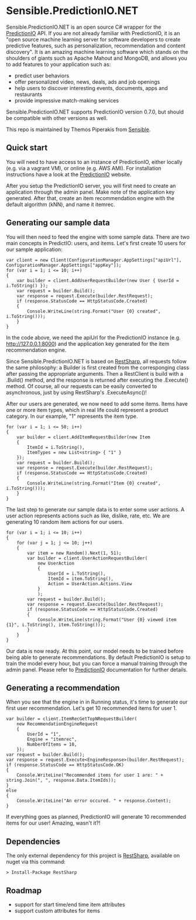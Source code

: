 Sensible.PredictionIO.NET
=========================
Sensible.PredictionIO.NET is an open source C# wrapper for the [PredictionIO] API. If you are not already familiar 
with PredictionIO, it is an "open source machine learning server for software developers to create predictive features, such as personalization, recommendation and content discovery". It is an amazing machine learning software which stands on the shoulders of giants such as Apache Mahout and MongoDB, and allows you to add features to your application such as:

* predict user behaviors
* offer personalized video, news, deals, ads and job openings
* help users to discover interesting events, documents, apps and restaurants
* provide impressive match-making services

Sensible.PredictionIO.NET supports PredictionIO version 0.7.0, but should be compatible with other versions as well.

This repo is maintained by Themos Piperakis from [Sensible].

Quick start
----------
You will need to have access to an instance of PredictionIO, either locally (e.g. via a vagrant VM), or online (e.g. AWS AMI). For installation instructions have a look at the [PredictionIO] website.

After you setup the PredictionIO server, you will first need to create an application through the admin panel. Make note of the application key generated. After that, create an item recommendation engine with the default algorithm (kNN), and name it itemrec. 

Generating our sample data
--------------------------

You will then need to feed the engine with some sample data. There are two main concepts in PredictIO: users, and items. Let's first create 10 users for our sample application:
```
var client = new Client(ConfigurationManager.AppSettings["apiUrl"], ConfigurationManager.AppSettings["appKey"]);
for (var i = 1; i <= 10; i++)
{
    var builder = client.AddUserRequestBuilder(new User { UserId = i.ToString() });
    var request = builder.Build();
    var response = request.Execute(builder.RestRequest);
    if (response.StatusCode == HttpStatusCode.Created)
    {
        Console.WriteLine(string.Format("User {0} created", i.ToString()));
    }
}
```

In the code above, we need the apiUrl for the PredictionIO instance (e.g. http://127.0.0.1:8000) and the application key generated for the item recommendation engine.

Since Sensible.PredictionIO.NET is based on [RestSharp], all requests follow the same philosophy: a Builder is first created from the corresponging class after passing the appropriate arguments. Then a RestClient is build with a .Build() method, and the response is returned after executing the .Execute() method. Of course, all our requests can be easily converted to asynchronous, just by using RestSharp's .ExecuteAsync()!

After our users are generated, we now need to add some items. Items have one or more item types, which in real life could represent a product category. In our example, "1" represents the item type.

```
for (var i = 1; i <= 50; i++)
{
    var builder = client.AddItemRequestBuilder(new Item
    {
        ItemId = i.ToString(),
        ItemTypes = new List<string> { "1" }
    });
    var request = builder.Build();
    var response = request.Execute(builder.RestRequest);
    if (response.StatusCode == HttpStatusCode.Created)
    {
        Console.WriteLine(string.Format("Item {0} created", i.ToString()));
    }
}
```

The last step to generate our sample data is to enter some user actions. A user action represents actions such as like, dislike, rate, etc. We are generating 10 random item actions for our users.

```
for (var i = 1; i <= 10; i++)
{
    for (var j = 1; j <= 10; j++)
    {
        var item = new Random().Next(1, 51);
        var builder = client.UserActionRequestBuilder(
            new UserAction
            {
                UserId = i.ToString(),
                ItemId = item.ToString(),
                Action = UserAction.Actions.View
            }
            );
        var request = builder.Build();
        var response = request.Execute(builder.RestRequest);
        if (response.StatusCode == HttpStatusCode.Created)
        {
            Console.WriteLine(string.Format("User {0} viewed item {1}", i.ToString(), item.ToString()));
        }
    }
}
```

Our data is now ready. At this point, our model needs to be trained before being able to generate recommendations. By default PredictionIO is setup to train the model every hour, but you can force a manual training through the admin panel. Please refer to [PredictionIO] documentation for further details.

Generating a recommendation
---------------------------

When you see that the engine in in Running status, it's time to generate our first user recommendation. Let's get 10 recommended items for user 1.

```
var builder = client.ItemRecGetTopNRequestBuilder(
    new RecommendationEngineRequest
    {
        UserId = "1",
        Engine = "itemrec",
        NumberOfItems = 10,
    });
var request = builder.Build();
var response = request.Execute<EngineResponse>(builder.RestRequest);
if (response.StatusCode == HttpStatusCode.OK)
{
    Console.WriteLine("Recommended items for user 1 are: " + string.Join(", ", response.Data.ItemIds));
}
else
{
    Console.WriteLine("An error occured. " + response.Content);
}
```

If everything goes as planned, PredictionIO will generate 10 recommended items for our user! Amazing, wasn't it?!


Dependencies
------------
The only external dependency for this project is [RestSharp], available on nuget via this command:
```
> Install-Package RestSharp
```

Roadmap
-------
* support for start time/end time item attributes
* support custom attributes for items



[PredictionIO]:http://prediction.io
[Sensible]:http://www.sensible.gr
[RestSharp]:http://restsharp.org

